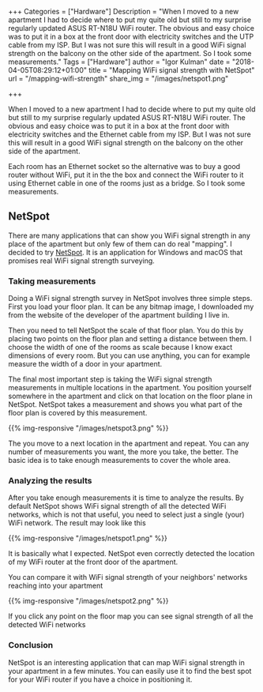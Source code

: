 +++
Categories = ["Hardware"]
Description = "When I moved to a new apartment I had to decide where to put my quite old but still to my surprise regularly updated ASUS RT-N18U WiFi router. The obvious and easy choice was to put it in a box at the front door with electricity switches and the UTP cable from my ISP. But I was not sure this will result in a good WiFi signal strength on the balcony on the other side of the apartment. So I took some measurements."
Tags = ["Hardware"]
author = "Igor Kulman"
date = "2018-04-05T08:29:12+01:00"
title = "Mapping WiFi signal strength with NetSpot"
url = "/mapping-wifi-strength"
share_img = "/images/netspot1.png"

+++

When I moved to a new apartment I had to decide where to put my quite old but still to my surprise regularly updated ASUS RT-N18U WiFi router. The obvious and easy choice was to put it in a box at the front door with electricity switches and the Ethernet cable from my ISP. But I was not sure this will result in a good WiFi signal strength on the balcony on the other side of the apartment. 

Each room has an Ethernet socket so the alternative was to buy a good router without WiFi, put it in the the box and connect the WiFi router to it using Ethernet cable in one of the rooms just as a bridge. So I took some measurements. 

## NetSpot

There are many applications that can show you WiFi signal strength in any place of the apartment but only few of them can do real "mapping". I decided to try [NetSpot](https://www.netspotapp.com/). It is an application for Windows and macOS that promises real WiFi signal strength surveying. 

### Taking measurements

Doing a WiFi signal strength survey in NetSpot involves three simple steps. First you load your floor plan. It can be any bitmap image, I downloaded my from the website of the developer of the apartment building I live in. 

Then you need to tell NetSpot the scale of that floor plan. You do this by placing two points on the floor plan and setting a distance between them. I choose the width of one of the rooms as scale because I know exact dimensions of every room. But you can use anything, you can for example measure the width of a door in your apartment.

The final most important step is taking the WiFi signal strength measurements in multiple locations in the apartment. You position yourself somewhere in the apartment and click on that location on the floor plane in NetSpot. NetSpot takes a measurement and shows you what part of the floor plan is covered by this measurement. 

<!--more-->

{{% img-responsive "/images/netspot3.png" %}}

The you move to a next location in the apartment and repeat. You can any number of measurements you want, the more you take, the better. The basic idea is to take enough measurements to cover the whole area.

### Analyzing the results

After you take enough measurements it is time to analyze the results. By default NetSpot shows WiFi signal strength of all the detected WiFi networks, which is not that useful, you need to select just a single (your) WiFi network. The result may look like this

{{% img-responsive "/images/netspot1.png" %}}

It is basically what I expected. NetSpot even correctly detected the location of my WiFi router at the front door of the apartment. 

You can compare it with WiFi signal strength of your neighbors' networks reaching into your apartment

{{% img-responsive "/images/netspot2.png" %}}

If you click any point on the floor map you can see signal strength of all the detected WiFi networks

### Conclusion

NetSpot is an interesting application that can map WiFi signal strength in your apartment in a few minutes. You can easily use it to find the best spot for your WiFi router if you have a choice in positioning it. 